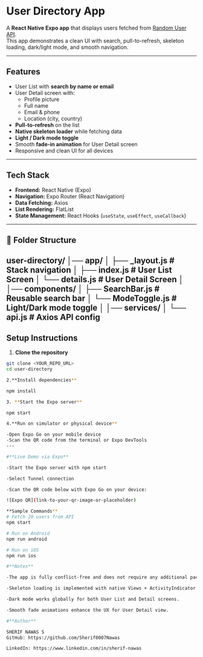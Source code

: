 # User Directory App

A **React Native Expo app** that displays users fetched from [Random User API](https://randomuser.me/api).  
This app demonstrates a clean UI with search, pull-to-refresh, skeleton loading, dark/light mode, and smooth navigation.

---

## **Features**

- User List with **search by name or email**
- User Detail screen with:
  - Profile picture
  - Full name
  - Email & phone
  - Location (city, country)
- **Pull-to-refresh** on the list
- **Native skeleton loader** while fetching data
- **Light / Dark mode toggle**
- Smooth **fade-in animation** for User Detail screen
- Responsive and clean UI for all devices

---

## **Tech Stack**

- **Frontend:** React Native (Expo)
- **Navigation:** Expo Router (React Navigation)
- **Data Fetching:** Axios
- **List Rendering:** FlatList
- **State Management:** React Hooks (`useState`, `useEffect`, `useCallback`)

---

## 📂 Folder Structure  

user-directory/
│── app/
│ ├── _layout.js # Stack navigation
│ ├── index.js # User List Screen
│ └── details.js # User Detail Screen
│
│── components/
│ ├── SearchBar.js # Reusable search bar
│ └── ModeToggle.js # Light/Dark mode toggle
│
│── services/
│ └── api.js # Axios API config
---

## **Setup Instructions**

1. **Clone the repository**
```bash
git clone <YOUR_REPO_URL>
cd user-directory

2.**Install dependencies**

npm install

3. **Start the Expo server**

npm start

4.**Run on simulator or physical device**

-Open Expo Go on your mobile device
-Scan the QR code from the terminal or Expo DevTools
---

#**Live Demo via Expo**

-Start the Expo server with npm start

-Select Tunnel connection

-Scan the QR code below with Expo Go on your device:

![Expo QR](link-to-your-qr-image-or-placeholder)

**Sample Commands**
# Fetch 20 users from API
npm start

# Run on Android
npm run android

# Run on iOS
npm run ios

#**Notes**

-The app is fully conflict-free and does not require any additional packages beyond Expo defaults.

-Skeleton loading is implemented with native Views + ActivityIndicator.

-Dark mode works globally for both User List and Detail screens.

-Smooth fade animations enhance the UX for User Detail view.

#**Author**

SHERIF NAWAS S
GitHub: https://github.com/Sherif0007Nawas

LinkedIn: https://www.linkedin.com/in/sherif-nawas
